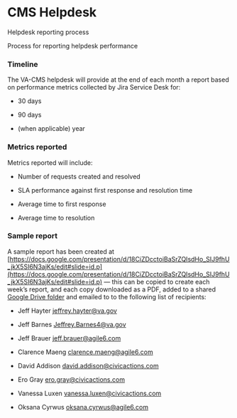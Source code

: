 # CMS Helpdesk
Helpdesk reporting process

Process for reporting helpdesk performance

### Timeline

The VA-CMS helpdesk will provide at the end of each month a report based on performance metrics collected by Jira Service Desk for:

* 30 days

* 90 days

* (when applicable) year

### Metrics reported

Metrics reported will include:

* Number of requests created and resolved

* SLA performance against first response and resolution time

* Average time to first response

* Average time to resolution

### Sample report

A sample report has been created at [https://docs.google.com/presentation/d/18CiZDcctoiBaSrZQIsdHo_SIJ9fhU_jkX5SI6N3ajKs/edit#slide=id.p](https://docs.google.com/presentation/d/18CiZDcctoiBaSrZQIsdHo_SIJ9fhU_jkX5SI6N3ajKs/edit#slide=id.p) — this can be copied to create each week’s report, and each copy downloaded as a PDF, added to a shared [Google Drive folder](https://drive.google.com/drive/folders/1lEa7FMczd0EVBvJVSYQ8dpzPuHWCVXOm)  and emailed to to the following list of recipients: 

* Jeff Hayter jeffrey.hayter@va.gov

* Jeff Barnes Jeffrey.Barnes4@va.gov

* Jeff Brauer jeff.brauer@agile6.com

* Clarence Maeng clarence.maeng@agile6.com

* David Addison david.addison@civicactions.com

* Ero Gray ero.gray@civicactions.com

* Vanessa Luxen vanessa.luxen@civicactions.com

* Oksana Cyrwus oksana.cyrwus@agile6.com
